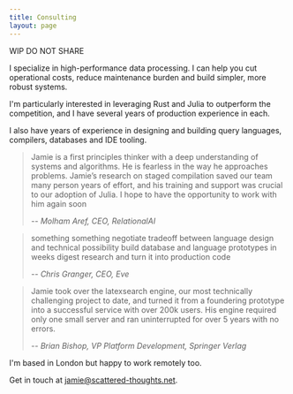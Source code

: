 ```yaml
---
title: Consulting
layout: page
---
```


WIP DO NOT SHARE

I specialize in high-performance data processing. I can help you cut operational costs, reduce maintenance burden and build simpler, more robust systems.

I'm particularly interested in leveraging Rust and Julia to outperform the competition, and I have several years of production experience in each.

I also have years of experience in designing and building query languages, compilers, databases and IDE tooling.

> Jamie is a first principles thinker with a deep understanding of systems and algorithms. He is fearless in the way he approaches problems. Jamie’s research on staged compilation saved our team many person years of effort, and his training and support was crucial to our adoption of Julia. I hope to have the opportunity to work with him again soon
>
> -- <cite>Molham Aref, CEO, RelationalAI</cite>

> something something
> negotiate tradeoff between language design and technical possibility
> build database and language prototypes in weeks
> digest research and turn it into production code
>
> -- <cite>Chris Granger, CEO, Eve</cite>

> Jamie took over the latexsearch engine, our most technically challenging project to date, and turned it from a foundering prototype into a successful service with over 200k users. His engine required only one small server and ran uninterrupted for over 5 years with no errors.
>
> -- <cite>Brian Bishop, VP Platform Development, Springer Verlag</cite>

I'm based in London but happy to work remotely too.

Get in touch at [jamie@scattered-thoughts.net](mailto:jamie@scattered-thoughts.net).
